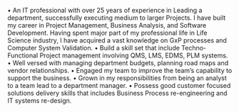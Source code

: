 •	An IT professional with over 25 years of experience in Leading a department, successfully executing medium to larger Projects. I have built my career in Project Management, Business Analysis, and Software Development. Having spent major part of my professional life in Life Science industry, I have acquired a vast knowledge on GxP processes and Computer System Validation. 
•	Build a skill set that include Techno-Functional Project management involving QMS, LMS, EDMS, PLM systems.
•	Well versed with managing department budgets, planning road maps and vendor relationships.
•	Engaged my team to improve the team’s capability to support the business.
•	Grown in my responsibilities from being an analyst to a team lead to a department manager.
•	Possess good customer focused solutions delivery skills that includes Business Process re-engineering and IT systems re-design. 

